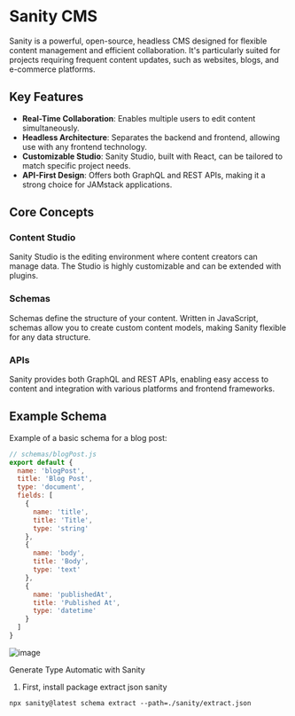 # Sanity CMS

Sanity is a powerful, open-source, headless CMS designed for flexible content management and efficient collaboration. It's particularly suited for projects requiring frequent content updates, such as websites, blogs, and e-commerce platforms.

## Key Features

- **Real-Time Collaboration**: Enables multiple users to edit content simultaneously.
- **Headless Architecture**: Separates the backend and frontend, allowing use with any frontend technology.
- **Customizable Studio**: Sanity Studio, built with React, can be tailored to match specific project needs.
- **API-First Design**: Offers both GraphQL and REST APIs, making it a strong choice for JAMstack applications.

## Core Concepts

### Content Studio
Sanity Studio is the editing environment where content creators can manage data. The Studio is highly customizable and can be extended with plugins.

### Schemas
Schemas define the structure of your content. Written in JavaScript, schemas allow you to create custom content models, making Sanity flexible for any data structure.

### APIs
Sanity provides both GraphQL and REST APIs, enabling easy access to content and integration with various platforms and frontend frameworks.

## Example Schema

Example of a basic schema for a blog post:

```javascript
// schemas/blogPost.js
export default {
  name: 'blogPost',
  title: 'Blog Post',
  type: 'document',
  fields: [
    {
      name: 'title',
      title: 'Title',
      type: 'string'
    },
    {
      name: 'body',
      title: 'Body',
      type: 'text'
    },
    {
      name: 'publishedAt',
      title: 'Published At',
      type: 'datetime'
    }
  ]
}

```

![image](https://github.com/user-attachments/assets/bf7204f3-0e0a-4000-b7af-fbd44228c38d)

Generate Type Automatic with Sanity 
1. First, install package extract json sanity
```
npx sanity@latest schema extract --path=./sanity/extract.json
```
